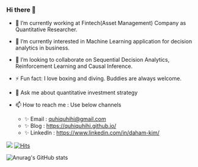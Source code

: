### Hi there 👋

- 🔭 I’m currently working at Fintech(Asset Management) Company as Quantitative Researcher.
- 🌱 I’m currently interested in Machine Learning application for decision analytics in business. 
- 👯 I’m looking to collaborate on Sequential Decision Analytics, Reinforcement Learning and Causal Inference.
- ⚡ Fun fact: I love boxing and diving. Buddies are always welcome. 

- 💬 Ask me about quantitative investment strategy 

- 📫 How to reach me : Use below channels
  - ✨ Email : quhiquhihi@gmail.com
  - ✨ Blog : https://quhiquhihi.github.io/
  - ✨ LinkedIn : https://www.linkedin.com/in/daham-kim/


<a href="https://quhiquhihi.github.io/" target="_blank"><img src="https://img.shields.io/badge/Homepage-FFCA28?style=flat-square&logo=HomeAdvisor&logoColor=White"/></a>
[![Hits](https://hits.seeyoufarm.com/api/count/incr/badge.svg?url=https%3A%2F%2Fgithub.com%2FQuhiQuhihi&count_bg=%2379C83D&title_bg=%23555555&icon=&icon_color=%23E7E7E7&title=Github&edge_flat=false)](https://hits.seeyoufarm.com)

![Anurag's GitHub stats](https://github-readme-stats.vercel.app/api?username=QuhiQuhihi&show_icons=true&theme=radical)


<!--
**QuhiQuhihi/QuhiQuhihi** is a ✨ _special_ ✨ repository because its `README.md` (this file) appears on your GitHub profile.

Here are some ideas to get you started:

- 🔭 I’m currently working on ...
- 🌱 I’m currently learning ...
- 👯 I’m looking to collaborate on ...
- 🤔 I’m looking for help with ...
- 💬 Ask me about ...
- 📫 How to reach me: ...
- 😄 Pronouns: ...
- ⚡ Fun fact: ...
-->
